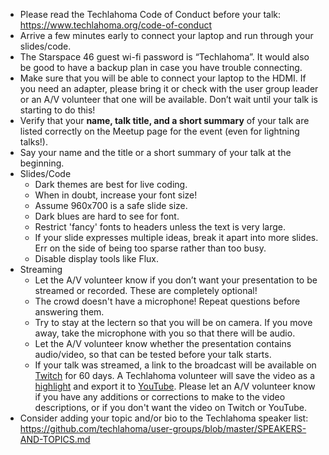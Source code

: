* Please read the Techlahoma Code of Conduct before your talk: https://www.techlahoma.org/code-of-conduct 
* Arrive a few minutes early to connect your laptop and run through your slides/code.
* The Starspace 46 guest wi-fi password is “Techlahoma”. It would also be good to have a backup plan in case you have trouble connecting.
* Make sure that you will be able to connect your laptop to the HDMI. If you need an adapter, please bring it or check with the user group leader or an A/V volunteer that one will be available. Don’t wait until your talk is starting to do this!
* Verify that your **name, talk title, and a short summary** of your talk are listed correctly on the Meetup page for the event (even for lightning talks!).
* Say your name and the title or a short summary of your talk at the beginning.
* Slides/Code
  * Dark themes are best for live coding.
  * When in doubt, increase your font size!
  * Assume 960x700 is a safe slide size.
  * Dark blues are hard to see for font.
  * Restrict 'fancy' fonts to headers unless the text is very large.
  * If your slide expresses multiple ideas, break it apart into more slides. Err on the side of being too sparse rather than too busy.
  * Disable display tools like Flux.
* Streaming
  * Let the A/V volunteer know if you don’t want your presentation to be streamed or recorded. These are completely optional!
  * The crowd doesn't have a microphone! Repeat questions before answering them.
  * Try to stay at the lectern so that you will be on camera. If you move away, take the microphone with you so that there will be audio.
  * Let the A/V volunteer know whether the presentation contains audio/video, so that can be tested before your talk starts.
  * If your talk was streamed, a link to the broadcast will be available on [Twitch](https://www.twitch.tv/techlahoma/videos/archive) for 60 days. A Techlahoma volunteer will save the video as a [highlight](https://www.twitch.tv/techlahoma/videos/highlight) and export it to [YouTube](https://youtube.com/c/techlahoma). Please let an A/V volunteer know if you have any additions or corrections to make to the video descriptions, or if you don't want the video on Twitch or YouTube.
* Consider adding your topic and/or bio to the Techlahoma speaker list: https://github.com/techlahoma/user-groups/blob/master/SPEAKERS-AND-TOPICS.md 